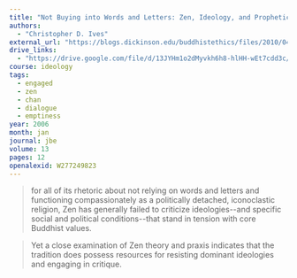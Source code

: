 ```yaml
---
title: "Not Buying into Words and Letters: Zen, Ideology, and Prophetic Critique"
authors:
  - "Christopher D. Ives"
external_url: "https://blogs.dickinson.edu/buddhistethics/files/2010/04/04_ZSE_Ives.pdf"
drive_links:
  - "https://drive.google.com/file/d/13JYHm1o2dMyvkh6h8-hlHH-wEt7cdd3c/view?usp=drivesdk"
course: ideology
tags:
  - engaged
  - zen
  - chan
  - dialogue
  - emptiness
year: 2006
month: jan
journal: jbe
volume: 13
pages: 12
openalexid: W277249823
---
```


> for all of its rhetoric about not relying on words and letters and functioning compassionately as a politically detached, iconoclastic religion, Zen has generally failed to criticize ideologies--and specific social and political conditions--that stand in tension with core Buddhist values.

> Yet a close examination of Zen theory and praxis indicates that the tradition does possess resources for resisting dominant ideologies and engaging in critique.
